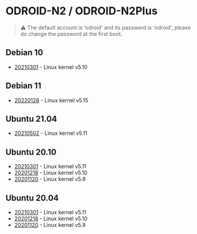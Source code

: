# ODROID-N2 / ODROID-N2Plus

>:warning: The default account is 'odroid' and its password is 'odroid', please do change
the password at the first boot.

## Debian 10
* [20210301](https://bit.ly/3kzbWaR) - Linux kernel v5.10

## Debian 11
* [20220128](https://bit.ly/33VQaKB) - Linux kernel v5.15

## Ubuntu 21.04
* [20210502](https://bit.ly/3h8AEiT) - Linux kernel v5.11

## Ubuntu 20.10
* [20210301](https://bit.ly/3kyO1rZ) - Linux kernel v5.11
* [20201218](https://bit.ly/3ancXzS) - Linux kernel v5.10
* [20201120](https://bit.ly/3ff4DTa) - Linux kernel v5.9

## Ubuntu 20.04
* [20210301](https://bit.ly/3e2wFTr) - Linux kernel v5.11
* [20201218](https://bit.ly/34nVrHW) - Linux kernel v5.10
* [20201120](https://bit.ly/3nGq3LL) - Linux kernel v5.9
